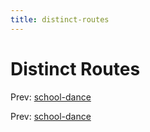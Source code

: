 ```yaml
---
title: distinct-routes
---
```




# Distinct Routes

Prev: [school-dance](school-dance.md)

Prev: [school-dance](school-dance.md)

